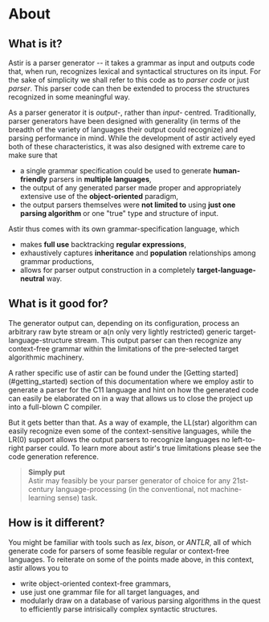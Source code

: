 # About

## What is it?

Astir is a parser generator -- it takes a grammar as input and outputs code that, when run, recognizes lexical and syntactical structures on its input. For the sake of simplicity we shall refer to this code as to *parser code* or just *parser*. This parser code can then be extended to process the structures recognized in some meaningful way.

As a parser generator it is *output-*, rather than *input-* centred. Traditionally, parser generators have been designed with generality (in terms of the breadth of the variety of languages their output could recognize) and parsing performance in mind. While the development of astir actively eyed both of these characteristics, it was also designed with extreme care to make sure that

- a single grammar specification could be used to generate **human-friendly** parsers in **multiple languages**,
- the output of any generated parser made proper and appropriately extensive use of the **object-oriented** paradigm,
- the output parsers themselves were **not limited to** using **just one parsing algorithm** or one "true" type and structure of input.

Astir thus comes with its own grammar-specification language, which

- makes **full use** backtracking **regular expressions**,
- exhaustively captures **inheritance** and **population** relationships among grammar productions,
- allows for parser output construction in a completely **target-language-neutral** way.

## What is it good for?

The generator output can, depending on its configuration, process an arbitrary raw byte stream or a(n only very lightly restricted) generic target-language-structure stream. This output parser can then recognize any context-free grammar within the limitations of the pre-selected target algorithmic machinery.

A rather specific use of astir can be found under the [Getting started] (#getting_started) section of this documentation where we employ astir to generate a parser for the C11 language and hint on how the generated code can easily be elaborated on in a way that allows us to close the project up into a full-blown C compiler.

But it gets better than that. As a way of example, the LL(star) algorithm can easily recognize even some of the context-sensitive languages, while the LR(0) support allows the output parsers to recognize languages no left-to-right parser could. To learn more about astir's true limitations please see the code generation reference.

> **Simply put**\
> Astir may feasibly be your parser generator of choice for any 21st-century language-processing (in the conventional, not machine-learning sense) task.

## How is it different?

You might be familiar with tools such as *lex*, *bison*, or *ANTLR*, all of which generate code for parsers of some feasible regular or context-free languages. To reiterate on some of the points made above, in this context, astir allows you to

- write object-oriented context-free grammars,
- use just one grammar file for all target languages, and
- modularly draw on a database of various parsing algorithms in the quest to efficiently parse intrisically complex syntactic structures.